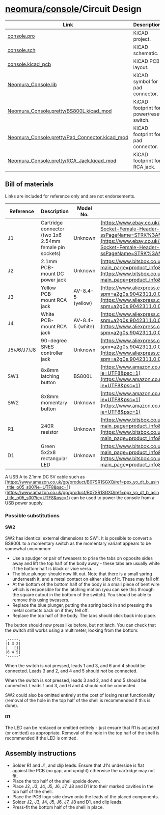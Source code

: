 # [neomura/console](../readme.md)/Circuit Design

| Link                                                                                               | Description                             |
| -------------------------------------------------------------------------------------------------- | --------------------------------------- |
| [console.pro](./console.pro)                                                                       | KiCAD project.                          |
| [console.sch](./console.sch)                                                                       | KiCAD schematic.                        |
| [console.kicad_pcb](./console.kicad_pcb)                                                           | KiCAD PCB layout.                       |
| [Neomura_Console.lib](./Neomura_Console.lib)                                                       | KiCAD symbol for pad connector.         |
| [Neomura_Console.pretty/BS800L.kicad_mod](./Neomura_Console.pretty/BS800L.kicad_mod)               | KiCAD footprint for power/reset switch. |
| [Neomura_Console.pretty/Pad_Connector.kicad_mod](./Neomura_Console.pretty/Pad_Connector.kicad_mod) | KiCAD footprint for pad connector.      |
| [Neomura_Console.pretty/RCA_Jack.kicad_mod](./Neomura_Console.pretty/RCA_Jack.kicad_mod)           | KiCAD footprint for RCA jack.           |

## Bill of materials

Links are included for reference only and are not endorsements.

| Reference   | Description                                             | Model No.         | Link                                                                                                                                                                                                                                                                                                                                                           |
| ----------- | ------------------------------------------------------- | ----------------- | -------------------------------------------------------------------------------------------------------------------------------------------------------------------------------------------------------------------------------------------------------------------------------------------------------------------------------------------------------------- |
| J1          | Cartridge connector (two 1x6 2.54mm female pin sockets) | Unknown           | [https://www.ebay.co.uk/itm/100PCS-2-54MM-Pitch-6Pin-1x6-Pin-Single-Row-Socket-Female-Header-Connector/322909316649?ssPageName=STRK%3AMEBIDX%3AIT&_trksid=p2060353.m2749.l2649](https://www.ebay.co.uk/itm/100PCS-2-54MM-Pitch-6Pin-1x6-Pin-Single-Row-Socket-Female-Header-Connector/322909316649?ssPageName=STRK%3AMEBIDX%3AIT&_trksid=p2060353.m2749.l2649) |
| J2          | 2.1mm PCB-mount DC power jack                           | Unknown           | [https://www.bitsbox.co.uk/index.php?main_page=product_info&cPath=225_232&products_id=1697](https://www.bitsbox.co.uk/index.php?main_page=product_info&cPath=225_232&products_id=1697)                                                                                                                                                                         |
| J3          | Yellow PCB-mount RCA jack                               | AV-8.4-5 (yellow) | [https://www.aliexpress.com/item/4000661766823.html?spm=a2g0s.9042311.0.0.102e4c4dDtr353](https://www.aliexpress.com/item/4000661766823.html?spm=a2g0s.9042311.0.0.102e4c4dDtr353)                                                                                                                                                                             |
| J4          | White PCB-mount RCA jack                                | AV-8.4-5 (white)  | [https://www.aliexpress.com/item/4000661766823.html?spm=a2g0s.9042311.0.0.102e4c4dDtr353](https://www.aliexpress.com/item/4000661766823.html?spm=a2g0s.9042311.0.0.102e4c4dDtr353)                                                                                                                                                                             |
| J5/J6/J7/J8 | 90-degree SNES controller jack                          | Unknown           | [https://www.aliexpress.com/item/32828768824.html?spm=a2g0s.9042311.0.0.102e4c4dh9cZSi](https://www.aliexpress.com/item/32828768824.html?spm=a2g0s.9042311.0.0.102e4c4dh9cZSi)                                                                                                                                                                                 |
| SW1         | 8x8mm latching button                                   | BS800L            | [https://www.amazon.co.uk/gp/product/B01KJHR3W6/ref=ppx_yo_dt_b_asin_title_o01_s00?ie=UTF8&psc=1](https://www.amazon.co.uk/gp/product/B01KJHR3W6/ref=ppx_yo_dt_b_asin_title_o01_s00?ie=UTF8&psc=1)                                                                                                                                                             |
| SW2         | 8x8mm momentary button                                  | Unknown           | [https://www.amazon.co.uk/gp/product/B00TX5K07G/ref=ppx_yo_dt_b_asin_title_o00_s00?ie=UTF8&psc=1](https://www.amazon.co.uk/gp/product/B00TX5K07G/ref=ppx_yo_dt_b_asin_title_o00_s00?ie=UTF8&psc=1)                                                                                                                                                             |
| R1          | 240R resistor                                           | Unknown           | [https://www.bitsbox.co.uk/index.php?main_page=product_info&cPath=83_84_85&products_id=2561](https://www.bitsbox.co.uk/index.php?main_page=product_info&cPath=83_84_85&products_id=2561)                                                                                                                                                                       |
| D1          | Green 5x2x8 rectangular LED                             | Unknown           | [https://www.bitsbox.co.uk/index.php?main_page=product_info&cPath=172_177&products_id=1343](https://www.bitsbox.co.uk/index.php?main_page=product_info&cPath=172_177&products_id=1343)                                                                                                                                                                         |

A USB A to 2.1mm DC 5V cable such as [https://www.amazon.co.uk/gp/product/B07SR1SGXQ/ref=ppx_yo_dt_b_asin_title_o05_s00?ie=UTF8&psc=1](https://www.amazon.co.uk/gp/product/B07SR1SGXQ/ref=ppx_yo_dt_b_asin_title_o05_s00?ie=UTF8&psc=1) can be used to power the console from a USB power supply.

### Possible substitutions

#### SW2

SW2 has identical external dimensions to SW1.  It is possible to convert a BS800L to a momentary switch as the momentary variant appears to be somewhat uncommon:

- Use a spudger or pair of tweasers to prise the tabs on opposite sides away and lift the top half of the body away - these tabs are usually white if the bottom half is black or vice versa.
- The blue plunger should now lift out.  Note that there is a small spring underneath it, and a metal contact on either side of it.  These may fall off.
- At the bottom of the bottom half of the body is a small piece of bent wire which is responsible for the latching motion (you can see this through the square cutout in the bottom of the switch).  You should be able to remove this using tweasers.
- Replace the blue plunger, putting the spring back in and pressing the metal contacts back on if they fell off.
- Replace the top half of the body.  The tabs should click back into place.

The button should now press like before, but not latch.  You can check that the switch still works using a multimeter, looking from the bottom:

```
.-----.
|1 3 2|
|   []|
|6 4 5|
'-----'
```

When the switch is *not* pressed, leads 1 and 3, and 6 and 4 should be connected.  Leads 3 and 2, and 4 and 5 should *not* be connected.

When the switch is *not* pressed, leads 3 and 2, and 4 and 5 should be connected.  Leads 1 and 3, and 6 and 4 should *not* be connected.

SW2 could also be omitted entirely at the cost of losing reset functionality (removal of the hole in the top half of the shell is recommended if this is done).

#### D1

The LED can be replaced or omitted entirely - just ensure that R1 is adjusted (or omitted) as appropriate.  Removal of the hole in the top half of the shell is recommended if the LED is omitted.

## Assembly instructions

- Solder R1 and J1, and clip leads.  Ensure that J1's underside is flat against the PCB (no gap, and upright) otherwise the cartridge may not fit.
- Place the top half of the shell upside down.
- Place J2, J3, J4, J5, J6, J7, J8 and D1 into their marked cavities in the top half of the shell.
- Place the PCB logo side down onto the leads of the placed components.
- Solder J2, J3, J4, J5, J6, J7, J8 and D1, and clip leads.
- Press-fit the bottom half of the shell in place.
